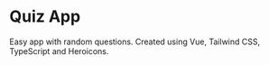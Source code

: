 # Quiz App
Easy app with random questions. Created using Vue, Tailwind CSS, TypeScript and Heroicons.
